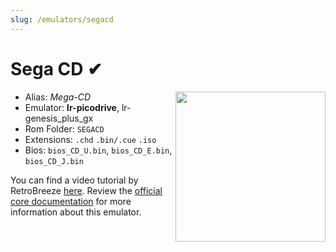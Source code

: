 ```yaml
---
slug: /emulators/segacd
---
```


# Sega CD ✔

<img src="https://user-images.githubusercontent.com/44569252/188293014-3e96ba89-328f-4022-bd7e-31c09d613f90.png" align="right" width="240" />

- Alias: *Mega-CD*
- Emulator: **lr-picodrive**, lr-genesis_plus_gx
- Rom Folder: `SEGACD`
- Extensions: `.chd` `.bin/.cue` `.iso`
- Bios: `bios_CD_U.bin`, `bios_CD_E.bin`, `bios_CD_J.bin`

You can find a video tutorial by RetroBreeze [here](https://www.youtube.com/watch?v=mSuJHu43LB0).
Review the [official core documentation](https://docs.libretro.com/library/picodrive/) for more information about this emulator.  
